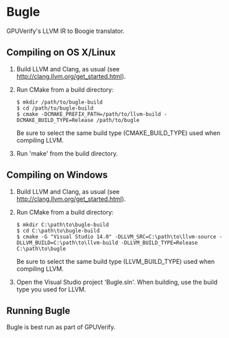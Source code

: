 Bugle
=====

GPUVerify's LLVM IR to Boogie translator.

Compiling on OS X/Linux
-----------------------

1. Build LLVM and Clang, as usual (see http://clang.llvm.org/get_started.html).

2. Run CMake from a build directory:
   ```
   $ mkdir /path/to/bugle-build
   $ cd /path/to/bugle-build
   $ cmake -DCMAKE_PREFIX_PATH=/path/to/llvm-build -DCMAKE_BUILD_TYPE=Release /path/to/bugle
   ```
   Be sure to select the same build type (CMAKE_BUILD_TYPE) used when compiling
   LLVM.

3. Run 'make' from the build directory.

Compiling on Windows
--------------------

1. Build LLVM and Clang, as usual (see http://clang.llvm.org/get_started.html).

2. Run CMake from a build directory:
   ```
   $ mkdir C:\path\to\bugle-build
   $ cd C:\path\to\bugle-build
   $ cmake -G "Visual Studio 14.0" -DLLVM_SRC=C:\path\to\llvm-source -DLLVM_BUILD=C:\path\to\llvm-build -DLLVM_BUILD_TYPE=Release C:\path\to\bugle
   ```
   Be sure to select the same build type (LLVM_BUILD_TYPE) used when compiling
   LLVM.

3. Open the Visual Studio project 'Bugle.sln'.  When building, use the build
   type you used for LLVM.

Running Bugle
-------------

Bugle is best run as part of GPUVerify. 

